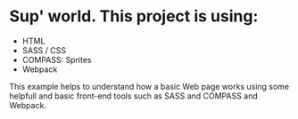 # Sup' world. This project is using:

- HTML
- SASS / CSS
- COMPASS: Sprites
- Webpack

This example helps to understand how a basic Web page works using some helpfull and basic front-end tools such as SASS and COMPASS and Webpack.

<!-- After installing COMPASS you can execute `compass watch`. The stylesheet `main.css` will be automatically created if you change any of the `.scss` files. -->